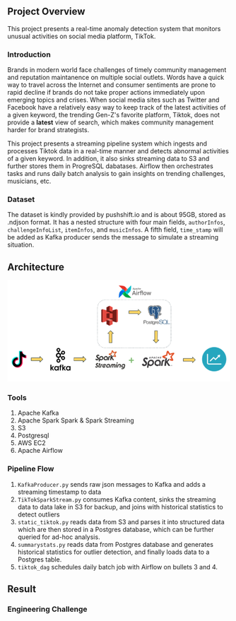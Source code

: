 ## Project Overview
This project presents a real-time anomaly detection system that monitors unusual activities on social media platform, TikTok.
### Introduction
Brands in modern world face challenges of timely community management and reputation maintanence on multiple social outlets. Words have a quick way to travel across the Internet and consumer sentiments are prone to rapid decline if brands do not take proper actions immediately upon emerging topics and crises. When social media sites such as Twitter and Facebook have a relatively easy way to keep track of the latest activities of a given keyword, the trending Gen-Z's favorite platform, Tiktok, does not provide a **latest** view of search, which makes community management harder for brand strategists.  

This project presents a streaming pipeline system which ingests and processes Tiktok data in a real-time manner and detects abnormal activities of a given keyword. In addition, it also sinks streaming data to S3 and further stores them in ProgreSQL dabatases. Airflow then orchestrates tasks and runs daily batch analysis to gain insights on trending challenges, musicians, etc.

### Dataset
The dataset is kindly provided by pushshift.io and is about 95GB, stored as .ndjson format. It has a nested structure with four main fields, `authorInfos`, `challengeInfoList`, `itemInfos`, and `musicInfos`. A fifth field, `time_stamp` will be added as Kafka producer sends the message to simulate a streaming situation. 


## Architecture
![Alt text](/tiktok_pipeline.png?raw=true "piepline structure")
### Tools
1. Apache Kafka
2. Apache Spark Spark & Spark Streaming
3. S3
4. Postgresql
5. AWS EC2
6. Apache Airflow

### Pipeline Flow
1. `KafkaProducer.py` sends raw json messages to Kafka and adds a streaming timestamp to data
2. `TikTokSparkStream.py` consumes Kafka content, sinks the streaming data to data lake in S3 for backup, and joins with historical statistics to detect outliers
3. `static_tiktok.py` reads data from S3 and parses it into structured data which are then stored in a Postgres database, which can be further queried for ad-hoc analysis.
4. `summarystats.py` reads data from Postgres database and generates historical statistics for outlier detection, and finally loads data to a Postgres table. 
5. `tiktok_dag` schedules daily batch job with Airflow on bullets 3 and 4. 


## Result
### Engineering Challenge
